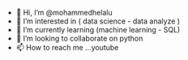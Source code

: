 - 👋 Hi, I’m @mohammedhelalu
- 👀 I’m interested in ( data science - data analyze )
- 🌱 I’m currently learning (machine learning - SQL)
- 💞️ I’m looking to collaborate on python
- 📫 How to reach me ...youtube

<!---
mohammedhelalu/mohammedhelalu is a ✨ special ✨ repository because its `README.md` (this file) appears on your GitHub profile.
You can click the Preview link to take a look at your changes.
--->

